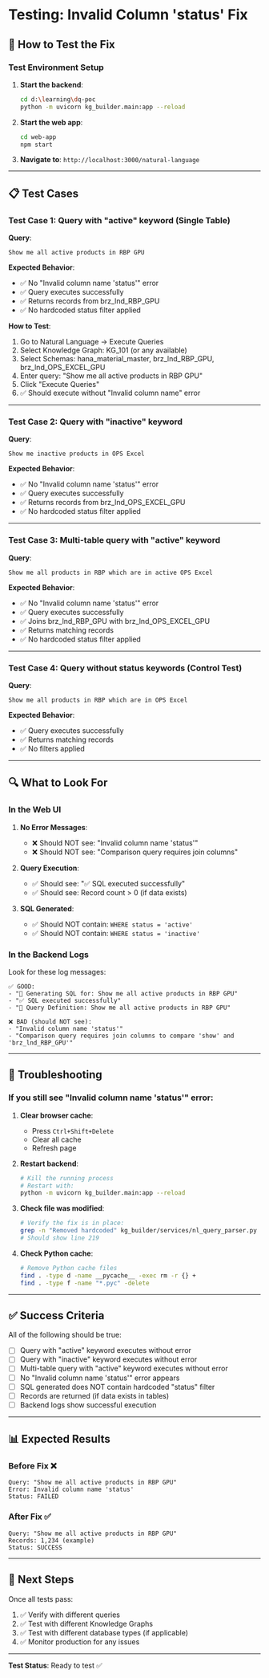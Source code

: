 # Testing: Invalid Column 'status' Fix

## 🧪 How to Test the Fix

### Test Environment Setup

1. **Start the backend**:
   ```bash
   cd d:\learning\dq-poc
   python -m uvicorn kg_builder.main:app --reload
   ```

2. **Start the web app**:
   ```bash
   cd web-app
   npm start
   ```

3. **Navigate to**: `http://localhost:3000/natural-language`

---

## 📋 Test Cases

### Test Case 1: Query with "active" keyword (Single Table)

**Query**:
```
Show me all active products in RBP GPU
```

**Expected Behavior**:
- ✅ No "Invalid column name 'status'" error
- ✅ Query executes successfully
- ✅ Returns records from brz_lnd_RBP_GPU
- ✅ No hardcoded status filter applied

**How to Test**:
1. Go to Natural Language → Execute Queries
2. Select Knowledge Graph: KG_101 (or any available)
3. Select Schemas: hana_material_master, brz_lnd_RBP_GPU, brz_lnd_OPS_EXCEL_GPU
4. Enter query: "Show me all active products in RBP GPU"
5. Click "Execute Queries"
6. ✅ Should execute without "Invalid column name" error

---

### Test Case 2: Query with "inactive" keyword

**Query**:
```
Show me inactive products in OPS Excel
```

**Expected Behavior**:
- ✅ No "Invalid column name 'status'" error
- ✅ Query executes successfully
- ✅ Returns records from brz_lnd_OPS_EXCEL_GPU
- ✅ No hardcoded status filter applied

---

### Test Case 3: Multi-table query with "active" keyword

**Query**:
```
Show me all products in RBP which are in active OPS Excel
```

**Expected Behavior**:
- ✅ No "Invalid column name 'status'" error
- ✅ Query executes successfully
- ✅ Joins brz_lnd_RBP_GPU with brz_lnd_OPS_EXCEL_GPU
- ✅ Returns matching records
- ✅ No hardcoded status filter applied

---

### Test Case 4: Query without status keywords (Control Test)

**Query**:
```
Show me all products in RBP which are in OPS Excel
```

**Expected Behavior**:
- ✅ Query executes successfully
- ✅ Returns matching records
- ✅ No filters applied

---

## 🔍 What to Look For

### In the Web UI

1. **No Error Messages**:
   - ❌ Should NOT see: "Invalid column name 'status'"
   - ❌ Should NOT see: "Comparison query requires join columns"

2. **Query Execution**:
   - ✅ Should see: "✅ SQL executed successfully"
   - ✅ Should see: Record count > 0 (if data exists)

3. **SQL Generated**:
   - ✅ Should NOT contain: `WHERE status = 'active'`
   - ✅ Should NOT contain: `WHERE status = 'inactive'`

### In the Backend Logs

Look for these log messages:

```
✅ GOOD:
- "🔧 Generating SQL for: Show me all active products in RBP GPU"
- "✅ SQL executed successfully"
- "📝 Query Definition: Show me all active products in RBP GPU"

❌ BAD (should NOT see):
- "Invalid column name 'status'"
- "Comparison query requires join columns to compare 'show' and 'brz_lnd_RBP_GPU'"
```

---

## 🐛 Troubleshooting

### If you still see "Invalid column name 'status'" error:

1. **Clear browser cache**:
   - Press `Ctrl+Shift+Delete`
   - Clear all cache
   - Refresh page

2. **Restart backend**:
   ```bash
   # Kill the running process
   # Restart with:
   python -m uvicorn kg_builder.main:app --reload
   ```

3. **Check file was modified**:
   ```bash
   # Verify the fix is in place:
   grep -n "Removed hardcoded" kg_builder/services/nl_query_parser.py
   # Should show line 219
   ```

4. **Check Python cache**:
   ```bash
   # Remove Python cache files
   find . -type d -name __pycache__ -exec rm -r {} +
   find . -type f -name "*.pyc" -delete
   ```

---

## ✅ Success Criteria

All of the following should be true:

- [ ] Query with "active" keyword executes without error
- [ ] Query with "inactive" keyword executes without error
- [ ] Multi-table query with "active" keyword executes without error
- [ ] No "Invalid column name 'status'" error appears
- [ ] SQL generated does NOT contain hardcoded "status" filter
- [ ] Records are returned (if data exists in tables)
- [ ] Backend logs show successful execution

---

## 📊 Expected Results

### Before Fix ❌
```
Query: "Show me all active products in RBP GPU"
Error: Invalid column name 'status'
Status: FAILED
```

### After Fix ✅
```
Query: "Show me all active products in RBP GPU"
Records: 1,234 (example)
Status: SUCCESS
```

---

## 🚀 Next Steps

Once all tests pass:

1. ✅ Verify with different queries
2. ✅ Test with different Knowledge Graphs
3. ✅ Test with different database types (if applicable)
4. ✅ Monitor production for any issues

---

**Test Status**: Ready to test ✅

